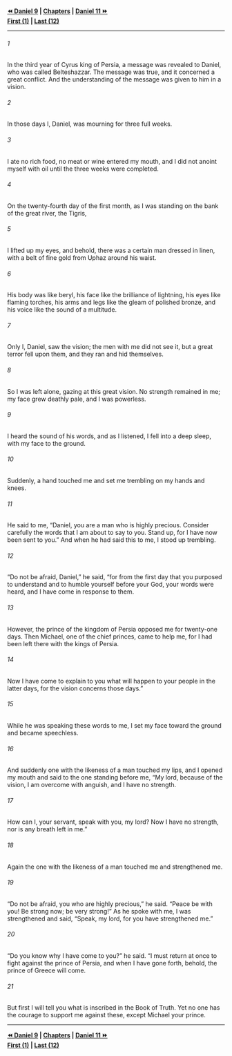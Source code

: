   
**[⏪ Daniel 9](./Daniel%209.md) | [Chapters](./_index.md) | [Daniel 11 ⏩](./Daniel%2011.md)**  
**[First (1)](./Daniel%201.md) | [Last (12)](./Daniel%2012.md)**  
  
---  
  
###### 1  
In the third year of Cyrus king of Persia, a message was revealed to Daniel, who was called Belteshazzar. The message was true, and it concerned a great conflict. And the understanding of the message was given to him in a vision.  
  
###### 2  
In those days I, Daniel, was mourning for three full weeks.  
  
###### 3  
I ate no rich food, no meat or wine entered my mouth, and I did not anoint myself with oil until the three weeks were completed.  
  
###### 4  
On the twenty-fourth day of the first month, as I was standing on the bank of the great river, the Tigris,  
  
###### 5  
I lifted up my eyes, and behold, there was a certain man dressed in linen, with a belt of fine gold from Uphaz around his waist.  
  
###### 6  
His body was like beryl, his face like the brilliance of lightning, his eyes like flaming torches, his arms and legs like the gleam of polished bronze, and his voice like the sound of a multitude.  
  
###### 7  
Only I, Daniel, saw the vision; the men with me did not see it, but a great terror fell upon them, and they ran and hid themselves.  
  
###### 8  
So I was left alone, gazing at this great vision. No strength remained in me; my face grew deathly pale, and I was powerless.  
  
###### 9  
I heard the sound of his words, and as I listened, I fell into a deep sleep, with my face to the ground.  
  
###### 10  
Suddenly, a hand touched me and set me trembling on my hands and knees.  
  
###### 11  
He said to me, “Daniel, you are a man who is highly precious. Consider carefully the words that I am about to say to you. Stand up, for I have now been sent to you.” And when he had said this to me, I stood up trembling.  
  
###### 12  
“Do not be afraid, Daniel,” he said, “for from the first day that you purposed to understand and to humble yourself before your God, your words were heard, and I have come in response to them.  
  
###### 13  
However, the prince of the kingdom of Persia opposed me for twenty-one days. Then Michael, one of the chief princes, came to help me, for I had been left there with the kings of Persia.  
  
###### 14  
Now I have come to explain to you what will happen to your people in the latter days, for the vision concerns those days.”  
  
###### 15  
While he was speaking these words to me, I set my face toward the ground and became speechless.  
  
###### 16  
And suddenly one with the likeness of a man touched my lips, and I opened my mouth and said to the one standing before me, “My lord, because of the vision, I am overcome with anguish, and I have no strength.  
  
###### 17  
How can I, your servant, speak with you, my lord? Now I have no strength, nor is any breath left in me.”  
  
###### 18  
Again the one with the likeness of a man touched me and strengthened me.  
  
###### 19  
“Do not be afraid, you who are highly precious,” he said. “Peace be with you! Be strong now; be very strong!” As he spoke with me, I was strengthened and said, “Speak, my lord, for you have strengthened me.”  
  
###### 20  
“Do you know why I have come to you?” he said. “I must return at once to fight against the prince of Persia, and when I have gone forth, behold, the prince of Greece will come.  
  
###### 21  
But first I will tell you what is inscribed in the Book of Truth. Yet no one has the courage to support me against these, except Michael your prince.  
  
  
---  
  
**[⏪ Daniel 9](./Daniel%209.md) | [Chapters](./_index.md) | [Daniel 11 ⏩](./Daniel%2011.md)**  
**[First (1)](./Daniel%201.md) | [Last (12)](./Daniel%2012.md)**  
  
